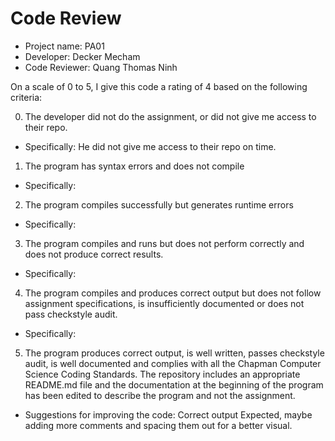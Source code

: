 # Code Review

* Project name: PA01
* Developer: Decker Mecham
* Code Reviewer: Quang Thomas Ninh

On a scale of 0 to 5, I give this code a rating of 4 based on the following criteria:

0.  The developer did not do the assignment, or did not give me access to their repo.

* Specifically: He did not give me access to their repo on time. 

1.  The program has syntax errors and does not compile

* Specifically:

2.  The program compiles successfully but generates runtime errors

* Specifically:

3.  The program compiles and runs but does not perform correctly and does not produce correct results.

* Specifically:

4.  The program compiles and produces correct output but does not follow assignment specifications, is insufficiently documented or does not pass checkstyle audit.

* Specifically:

5.  The program produces correct output, is well written, passes checkstyle audit, is well documented and complies with all the Chapman Computer Science Coding Standards.  The repository includes an appropriate README.md file and the documentation at the beginning of the program has been edited to describe the program and not the assignment.  

* Suggestions for improving the code: Correct output Expected, maybe adding more comments and spacing them out for a better visual. 

